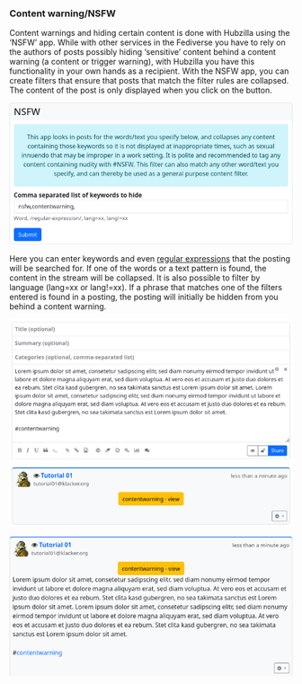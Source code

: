 ### Content warning/NSFW

Content warnings and hiding certain content is done with Hubzilla using the ‘NSFW’ app.
While with other services in the Fediverse you have to rely on the authors of posts possibly hiding ‘sensitive’ content behind a content warning (a content or trigger warning), with Hubzilla you have this functionality in your own hands as a recipient. With the NSFW app, you can create filters that ensure that posts that match the filter rules are collapsed. The content of the post is only displayed when you click on the button.

![nsfw 01](./pic/nsfw01.png)

Here you can enter keywords and even [regular expressions](https://en.wikipedia.org/wiki/Regular_expression) that the posting will be searched for. If one of the words or a text pattern is found, the content in the stream will be collapsed.
It is also possible to filter by language (lang=xx or lang!=xx).
If a phrase that matches one of the filters entered is found in a posting, the posting will initially be hidden from you behind a content warning.

![nsfw 02](./pic/nsfw02.png)

![nsfw 03](./pic/nsfw03.png)